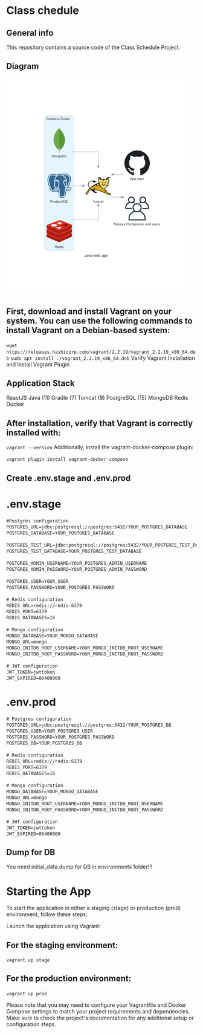 # Class chedule
## General info
This repository contains a source code of the Class Schedule Project.

## Diagram 

<img src="./java_web_app.png" alt= “” width="476px" height="574px">

## First, download and install Vagrant on your system. You can use the following commands to install Vagrant on a Debian-based system:

```wget https://releases.hashicorp.com/vagrant/2.2.19/vagrant_2.2.19_x86_64.deb```
```sudo apt install ./vagrant_2.2.19_x86_64.deb```
Verify Vagrant Installation and Install Vagrant Plugin

## Application Stack

ReactJS
Java (11)
Gradle (7)
Tomcat (9)
PostgreSQL (15)
MongoDB
Redis
Docker

## After installation, verify that Vagrant is correctly installed with:

```vagrant --version```
Additionally, install the vagrant-docker-compose plugin:

```vagrant plugin install vagrant-docker-compose```
## Create .env.stage and .env.prod
# .env.stage
```
#Postgres configuration
POSTGRES_URL=jdbc:postgresql://postgres:5432/YOUR_POSTGRES_DATABASE
POSTGRES_DATABASE=YOUR_POSTGRES_DATABASE

POSTGRES_TEST_URL=jdbc:postgresql://postgres:5432/YOUR_POSTGRES_TEST_DATABASE
POSTGRES_TEST_DATABASE=YOUR_POSTGRES_TEST_DATABASE

POSTGRES_ADMIN_USERNAME=YOUR_POSTGRES_ADMIN_USERNAME
POSTGRES_ADMIN_PASSWORD=YOUR_POSTGRES_ADMIN_PASSWORD

POSTGRES_USER=YOUR_USER
POSTGRES_PASSWORD=YOUR_POSTGRES_PASSWORD

# Redis configuration
REDIS_URL=redis://redis:6379
REDIS_PORT=6379
REDIS_DATABASES=16

# Mongo configuration
MONGO_DATABASE=YOUR_MONGO_DATABASE
MONGO_URL=mongo
MONGO_INITDB_ROOT_USERNAME=YOUR_MONGO_INITDB_ROOT_USERNAME
MONGO_INITDB_ROOT_PASSWORD=YOUR_MONGO_INITDB_ROOT_PASSWORD

# JWT configuration
JWT_TOKEN=jwttoken
JWT_EXPIRED=86400000
```
# .env.prod
```
# Postgres configuration
POSTGRES_URL=jdbc:postgresql://postgres:5432/YOUR_POSTGRES_DB
POSTGRES_USER=YOUR_POSTGRES_USER
POSTGRES_PASSWORD=YOUR_POSTGRES_PASSWORD
POSTGRES_DB=YOUR_POSTGRES_DB

# Redis configuration
REDIS_URL=redis://redis:6379
REDIS_PORT=6379
REDIS_DATABASES=16

# Mongo configuration
MONGO_DATABASE=YOUR_MONGO_DATABASE
MONGO_URL=mongo
MONGO_INITDB_ROOT_USERNAME=YOUR_MONGO_INITDB_ROOT_USERNAME
MONGO_INITDB_ROOT_PASSWORD=YOUR_MONGO_INITDB_ROOT_PASSWORD

# JWT configuration
JWT_TOKEN=jwttoken
JWT_EXPIRED=86400000

```
## Dump for DB

You need initial_data.dump for DB in environments folder!!!

# Starting the App
To start the application in either a staging (stage) or production (prod) environment, follow these steps:

Launch the application using Vagrant:

## For the staging environment:

```vagrant up stage```
## For the production environment:

```vagrant up prod```

Please note that you may need to configure your Vagrantfile and Docker Compose settings to match your project requirements and dependencies. Make sure to check the project's documentation for any additional setup or configuration steps.
